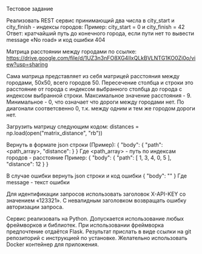 Тестовое задание

Реализовать REST сервис принимающий два числа в city_start и city_finish - индексы городов:
Пример: city_start = 0 и city_finish = 42
Ответ: кратчайший путь до конечного города, если пути нет то вывести message «No road» и код ошибки 404

Матрица расстоянии между городами по ссылке: https://drive.google.com/file/d/1UZ3n3nFO8XG4IlxQLkBVLNTG1KO0Zi0o/view?usp=sharing

Сама матрица представляет из себя матрицей расстояния между городами, 50x50, всего городов 50. Пересечение столбца и строки это расстояние от города с индексом выбранного столбца до города с индексом выбранной строки. Максимальное значение расстояния - 9. Минимальное - 0, что означает что дороги между городами нет. По диагонали соответсвенно 0, т.к. между одним и тем же городом дороги нет.

Загрузить матрицу следующим кодом:
distances = np.load(open("matrix_distance", "rb"))

Вернуть в формате json строки (Пример):
{
  "body": {
    "path": <path_array>,
    "distance": <distance>
  }
}
Где
<path_array> - путь по индексам городов
<distance> - расстояние
Пример: 
{
  "body": {
    "path": [
      1,
      3,
      4,
      0,
      5
    ],
    "distance": 12
  }
}

В случае ошибки вернуть json строки и код ошибки
{
  "body": "<message>"
}
Где message - текст ошибки

Для идентификации запросов использовать заголовок X-API-KEY со значением «123321». С невалидным заголовком возвращать ошибку авторизации запроса. 

Сервис реализовать на Python. Допускается использование любых фреймворков и библиотек. При использовании фреймворка предпочтение отдаётся Flask.
Результат прислать в виде ссылки на git репозиторий с инструкцией по установке. Желательно использовать Docker контейнер для приложения.
